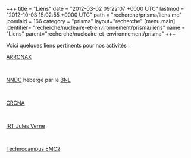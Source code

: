 +++
title = "Liens"
date = "2012-03-02 09:22:07 +0000 UTC"
lastmod = "2012-10-03 15:02:55 +0000 UTC"
path = "recherche/prisma/liens.md"
joomlaid = 166
category = "prisma"
layout="recherche"
[menu.main]
  identifier= "recherche/nucleaire-et-environnement/prisma/liens"
  name = "Liens"
  parent="recherche/nucleaire-et-environnement/prisma"
+++
<p>Voici quelques liens pertinents pour nos activités :<strong></strong></p>
<p><a title="ARRONAX" href="http://www.cyclotron-nantes.fr/">ARRONAX</a></p>
<p> </p>
<p><a title="NNDC" href="http://www.nndc.bnl.gov/">NNDC</a> hébergé par le <a title="BNL" href="http://www.bnl.gov/world/">BNL</a></p>
<p> </p>
<p><a title="CRCNA" href="http://www.crcna.univ-nantes.fr/">CRCNA</a></p>
<p><strong> </strong></p>
<p><a title="IRT Jules Verne" href="http://www.irt-jules-verne.fr/">IRT Jules Verne</a></p>
<p><strong> </strong></p>
<p><a title="Technocampus EMC2" href="http://www.technocampusemc2.fr/">Technocampus EMC2</a></p>
<p> </p>
<p><strong> </strong></p>